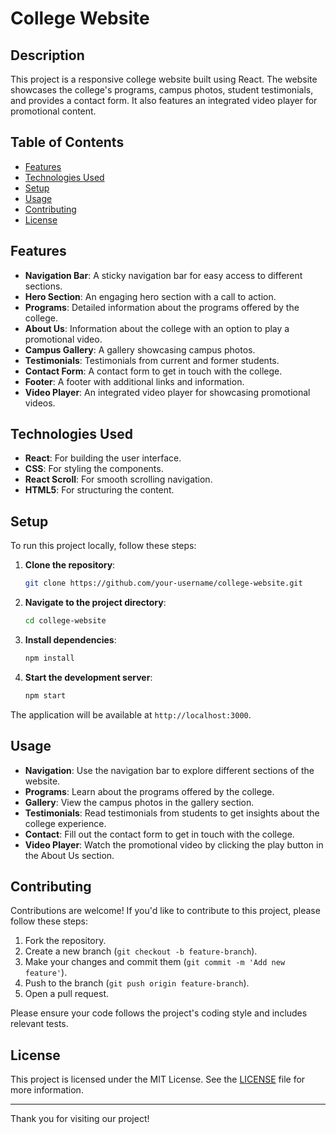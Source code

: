 # College Website

## Description
This project is a responsive college website built using React. The website showcases the college's programs, campus photos, student testimonials, and provides a contact form. It also features an integrated video player for promotional content.

## Table of Contents
- [Features](#features)
- [Technologies Used](#technologies-used)
- [Setup](#setup)
- [Usage](#usage)
- [Contributing](#contributing)
- [License](#license)

## Features
- **Navigation Bar**: A sticky navigation bar for easy access to different sections.
- **Hero Section**: An engaging hero section with a call to action.
- **Programs**: Detailed information about the programs offered by the college.
- **About Us**: Information about the college with an option to play a promotional video.
- **Campus Gallery**: A gallery showcasing campus photos.
- **Testimonials**: Testimonials from current and former students.
- **Contact Form**: A contact form to get in touch with the college.
- **Footer**: A footer with additional links and information.
- **Video Player**: An integrated video player for showcasing promotional videos.

## Technologies Used
- **React**: For building the user interface.
- **CSS**: For styling the components.
- **React Scroll**: For smooth scrolling navigation.
- **HTML5**: For structuring the content.

## Setup
To run this project locally, follow these steps:

1. **Clone the repository**:
    ```bash
    git clone https://github.com/your-username/college-website.git
    ```

2. **Navigate to the project directory**:
    ```bash
    cd college-website
    ```

3. **Install dependencies**:
    ```bash
    npm install
    ```

4. **Start the development server**:
    ```bash
    npm start
    ```

The application will be available at `http://localhost:3000`.

## Usage
- **Navigation**: Use the navigation bar to explore different sections of the website.
- **Programs**: Learn about the programs offered by the college.
- **Gallery**: View the campus photos in the gallery section.
- **Testimonials**: Read testimonials from students to get insights about the college experience.
- **Contact**: Fill out the contact form to get in touch with the college.
- **Video Player**: Watch the promotional video by clicking the play button in the About Us section.

## Contributing
Contributions are welcome! If you'd like to contribute to this project, please follow these steps:

1. Fork the repository.
2. Create a new branch (`git checkout -b feature-branch`).
3. Make your changes and commit them (`git commit -m 'Add new feature'`).
4. Push to the branch (`git push origin feature-branch`).
5. Open a pull request.

Please ensure your code follows the project's coding style and includes relevant tests.

## License
This project is licensed under the MIT License. See the [LICENSE](LICENSE) file for more information.

---

Thank you for visiting our project!
